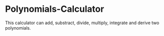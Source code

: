 # Polynomials-Calculator
This calculator can add, substract, divide, multiply, integrate and derive two polynomials.
